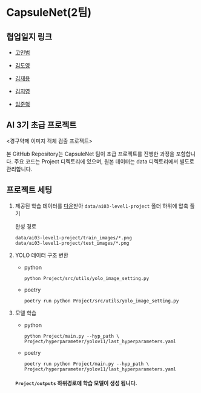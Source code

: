 # CapsuleNet(2팀)

## 협업일지 링크
- [고인범](https://www.notion.so/_-23fbc32ff87180ddb1c0ea8614c7bbb9?source=copy_link)

- [김도영](./협업일지_김도영/Daily_협업일지_250715.pdf) 

- [김재용](https://www.notion.so/2314e8731dd980a8984ed33e4e5faa1f)

- [김지영](https://www.notion.so/240cf974f5f580bd86f8df0939717058?v=240cf974f5f581318eeb000cf99f19d7)

- [임준혁](https://www.notion.so/_-2314f145016780d48776f603f821d241?source=copy_link)


## AI 3기 초급 프로젝트
<경구약제 이미지 객체 검출 프로젝트>

본 GitHub Repository는 CapsuleNet 팀이 초급 프로젝트를 진행한 과정을 포함합니다. 
주요 코드는 Project 디렉토리에 있으며, 원본 데이터는 data 디렉토리에서 별도로 관리합니다. 

## 프로젝트 세팅
1. 제공된 학습 데이터를 [다운](https://www.kaggle.com/competitions/ai03-level1-project/data)받아 `data/ai03-level1-project` 폴더 하위에 압축 풀기

    완성 경로
    ```
    data/ai03-level1-project/train_images/*.png
    data/ai03-level1-project/test_images/*.png
    ```
2. YOLO 데이터 구조 변환
    - python
        ```
        python Project/src/utils/yolo_image_setting.py
        ```
    - poetry
        ```
        poetry run python Project/src/utils/yolo_image_setting.py
        ```
3. 모델 학습
    - python
        ```
        python Project/main.py --hyp_path \
        Project/hyperparameter/yolov11/last_hyperparameters.yaml
        ```
    - poetry
        ```
        poetry run python Project/main.py --hyp_path \
        Project/hyperparameter/yolov11/last_hyperparameters.yaml
        ```

    #### `Project/outputs` 하위경로에 학습 모델이 생성 됩니다.
